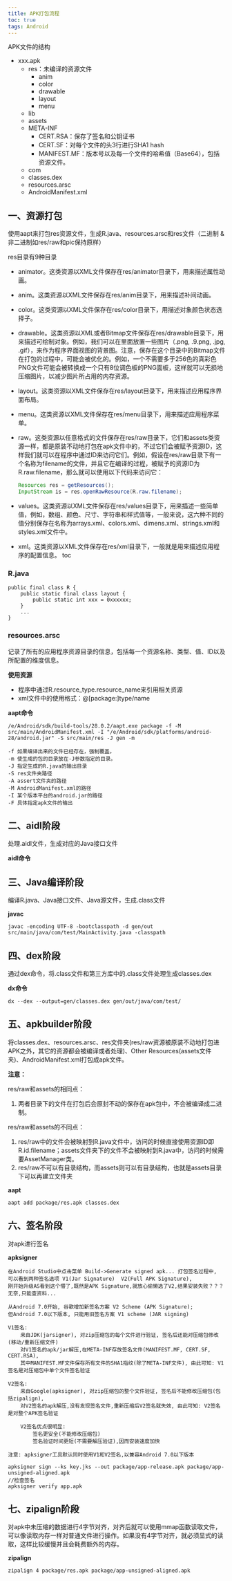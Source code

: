 ```yaml
---
title: APK打包流程
toc: true
tags: Android
---
```


APK文件的结构

- xxx.apk
  - res：未编译的资源文件
    - anim
    - color
    - drawable
    - layout
    - menu
  - lib
  - assets
  - META-INF
    - CERT.RSA：保存了签名和公钥证书
    - CERT.SF：对每个文件的头3行进行SHA1 hash
    - MANIFEST.MF：版本号以及每一个文件的哈希值（Base64），包括资源文件。
  - com
  - classes.dex
  - resources.arsc
  - AndroidManifest.xml



## 一、资源打包

使用aapt来打包res资源文件，生成R.java、resources.arsc和res文件（二进制 & 非二进制如res/raw和pic保持原样）

res目录有9种目录

- animator。这类资源以XML文件保存在res/animator目录下，用来描述属性动画。
- anim。这类资源以XML文件保存在res/anim目录下，用来描述补间动画。
- color。这类资源以XML文件保存在res/color目录下，用描述对象颜色状态选择子。
- drawable。这类资源以XML或者Bitmap文件保存在res/drawable目录下，用来描述可绘制对象。例如，我们可以在里面放置一些图片（.png, .9.png, .jpg, .gif），来作为程序界面视图的背景图。注意，保存在这个目录中的Bitmap文件在打包的过程中，可能会被优化的。例如，一个不需要多于256色的真彩色PNG文件可能会被转换成一个只有8位调色板的PNG面板，这样就可以无损地压缩图片，以减少图片所占用的内存资源。
- layout。这类资源以XML文件保存在res/layout目录下，用来描述应用程序界面布局。
- menu。这类资源以XML文件保存在res/menu目录下，用来描述应用程序菜单。
- raw。这类资源以任意格式的文件保存在res/raw目录下，它们和assets类资源一样，都是原装不动地打包在apk文件中的，不过它们会被赋予资源ID，这样我们就可以在程序中通过ID来访问它们。例如，假设在res/raw目录下有一个名称为filename的文件，并且它在编译的过程，被赋予的资源ID为R.raw.filename，那么就可以使用以下代码来访问它：

    ```java
    Resources res = getResources();  
    InputStream is = res.openRawResource(R.raw.filename);  
    ```

- values。这类资源以XML文件保存在res/values目录下，用来描述一些简单值，例如，数组、颜色、尺寸、字符串和样式值等，一般来说，这六种不同的值分别保存在名称为arrays.xml、colors.xml、dimens.xml、strings.xml和styles.xml文件中。
- xml。这类资源以XML文件保存在res/xml目录下，一般就是用来描述应用程序的配置信息。
toc
### R.java 

    public final class R {
        public static final class layout {
            public static int xxx = 0xxxxxx;
        }
        ...
    }

### resources.arsc

记录了所有的应用程序资源目录的信息，包括每一个资源名称、类型、值、ID以及所配置的维度信息。

**使用资源**

- 程序中通过R.resource_type.resource_name来引用相关资源
- xml文件中的使用格式：@[package:]type/name

**aapt命令**

    /e/Android/sdk/build-tools/28.0.2/aapt.exe package -f -M src/main/AndroidManifest.xml -I "/e/Android/sdk/platforms/android-28/android.jar" -S src/main/res -J gen -m

    -f 如果编译出来的文件已经存在，强制覆盖。
    -m 使生成的包的目录放在-J参数指定的目录。
    -J 指定生成的R.java的输出目录
    -S res文件夹路径
    -A assert文件夹的路径
    -M AndroidManifest.xml的路径
    -I 某个版本平台的android.jar的路径
    -F 具体指定apk文件的输出





## 二、aidl阶段

处理.aidl文件，生成对应的Java接口文件

**aidl命令**

## 三、Java编译阶段

编译R.java、Java接口文件、Java源文件，生成.class文件

**javac**

    javac -encoding UTF-8 -bootclasspath -d gen/out src/main/java/com/test/MainActivity.java -classpath 

## 四、dex阶段

通过dex命令，将.class文件和第三方库中的.class文件处理生成classes.dex

**dx命令**

    dx --dex --output=gen/classes.dex gen/out/java/com/test/
     

## 五、apkbuilder阶段

将classes.dex、resources.arsc、res文件夹(res/raw资源被原装不动地打包进APK之外，其它的资源都会被编译或者处理)、Other Resources(assets文件夹)、AndroidManifest.xml打包成apk文件。

**注意：**

res/raw和assets的相同点：
1. 两者目录下的文件在打包后会原封不动的保存在apk包中，不会被编译成二进制。

res/raw和assets的不同点：
1. res/raw中的文件会被映射到R.java文件中，访问的时候直接使用资源ID即R.id.filename；assets文件夹下的文件不会被映射到R.java中，访问的时候需要AssetManager类。
2. res/raw不可以有目录结构，而assets则可以有目录结构，也就是assets目录下可以再建立文件夹

**aapt**

    aapt add package/res.apk classes.dex

## 六、签名阶段

对apk进行签名

**apksigner**

```
在Android Studio中点击菜单 Build->Generate signed apk... 打包签名过程中,
可以看到两种签名选项 V1(Jar Signature)  V2(Full APK Signature),
刚开始升级AS看到这个懵了,既然是APK Signature,就放心偷懒选了V2,结果安装失败？？？无奈,只能查资料...

从Android 7.0开始, 谷歌增加新签名方案 V2 Scheme (APK Signature);
但Android 7.0以下版本, 只能用旧签名方案 V1 scheme (JAR signing)

V1签名:
    来自JDK(jarsigner), 对zip压缩包的每个文件进行验证, 签名后还能对压缩包修改(移动/重新压缩文件)
    对V1签名的apk/jar解压,在META-INF存放签名文件(MANIFEST.MF, CERT.SF, CERT.RSA), 
    其中MANIFEST.MF文件保存所有文件的SHA1指纹(除了META-INF文件), 由此可知: V1签名是对压缩包中单个文件签名验证
    
V2签名:
    来自Google(apksigner), 对zip压缩包的整个文件验证, 签名后不能修改压缩包(包括zipalign),
    对V2签名的apk解压,没有发现签名文件,重新压缩后V2签名就失效, 由此可知: V2签名是对整个APK签名验证
    
    V2签名优点很明显:
        签名更安全(不能修改压缩包)
        签名验证时间更短(不需要解压验证),因而安装速度加快

注意: apksigner工具默认同时使用V1和V2签名,以兼容Android 7.0以下版本

```

    apksigner sign --ks key.jks --out package/app-release.apk package/app-unsigned-aligned.apk
    //检查签名
    apksigner verify app.apk


## 七、zipalign阶段

对apk中未压缩的数据进行4字节对齐，对齐后就可以使用mmap函数读取文件，可以像读取内存一样对普通文件进行操作。如果没有4字节对齐，就必须显式的读取，这样比较缓慢并且会耗费额外的内存。

**zipalign**

    zipalign 4 package/res.apk package/app-unsigned-aligned.apk



